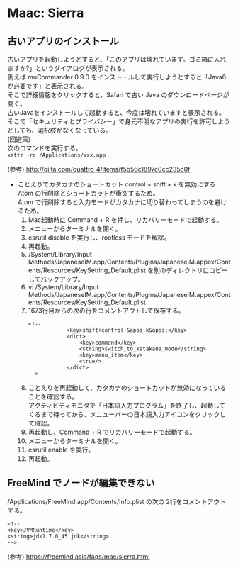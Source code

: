 # Maac: Sierra

## 古いアプリのインストール

古いアプリを起動しようとすると、「このアプリは壊れています。ゴミ箱に入れますか?」というダイアログが表示される。  
例えば muCommander 0.9.0 をインストールして実行しようとすると「Java6 が必要です」と表示される。  
そこで詳細情報をクリックすると、Safari で古い Java のダウンロードページが開く。  
古いJavaをインストールして起動すると、今度は壊れていますと表示される。  
そこで「セキュリティとプライバシー」で身元不明なアプリの実行を許可しようとしても、選択肢がなくなっている。  
(回避策)  
次のコマンドを実行する。  
`xattr -rc /Applications/xxx.app`

(参考) http://qiita.com/quattro_4/items/f5b56c1897c0cc235c0f

* ことえりでカタカナのショートカット control + shift + k を無効にする  
  Atom の行削除とショートカットが衝突するため。  
  Atom で行削除すると入力モードがカタカナに切り替わってしまうのを避けるため。  
  1. Mac起動時に Command + R を押し、リカバリーモードで起動する。
  1. メニューからターミナルを開く。
  1. csrutil disable を実行し、rootless モードを解除。
  1. 再起動。
  1. /System/Library/Input Methods/JapaneseIM.app/Contents/PlugIns/JapaneseIM.appex/Contents/Resources/KeySetting_Default.plist を別のディレクトリにコピーしてバックアップ。
  1. vi /System/Library/Input Methods/JapaneseIM.app/Contents/PlugIns/JapaneseIM.appex/Contents/Resources/KeySetting_Default.plist
  1. 1673行目からの次の行をコメントアウトして保存する。
     ```
     <!--
                 <key>shift+control+&apos;k&apos;</key>
                 <dict>
                     <key>command</key>
                     <string>switch_to_katakana_mode</string>
                     <key>menu_item</key>
                     <true/>
                 </dict>
     -->
     ```
  1. ことえりを再起動して、カタカナのショートカットが無効になっていることを確認する。  
     アクティビティモニタで「日本語入力プログラム」を終了し、起動してくるまで待ってから、メニューバーの日本語入力アイコンをクリックして確認。
  1. 再起動し、Command + R でリカバリーモードで起動する。
  1. メニューからターミナルを開く。
  1. csrutil enable を実行。
  1. 再起動。

## FreeMind でノードが編集できない

/Applications/FreeMind.app/Contents/Info.plist の次の 2行をコメントアウトする。
```
<!--
<key>JVMRuntime</key>
<string>jdk1.7.0_45.jdk</string>
-->
```
(参考) https://freemind.asia/faqs/mac/sierra.html



